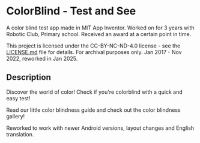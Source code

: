 # ColorBlind - Test and See
A color blind test app made in MIT App Inventor. Worked on for 3 years with Robotic Club, Primary school. Received an award at a certain point in time.

This project is licensed under the CC-BY-NC-ND-4.0 license - see the [LICENSE.md](LICENSE) file for details.
For archival purposes only. Jan 2017 - Nov 2022, reworked in Jan 2025.

## Description

Discover the world of color! Check if you're colorblind with a quick and easy test!

Read our little color blindness guide and check out the color blindness gallery!

Reworked to work with newer Android versions, layout changes and English translation.
